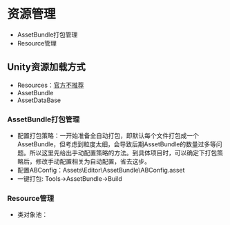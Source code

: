 # 资源管理
* AssetBundle打包管理
* Resource管理

## Unity资源加载方式
* Resources：[官方不推荐](https://unity3d.com/cn/learn/tutorials/topics/best-practices/resources-folder)
* AssetBundle
* AssetDataBase

### AssetBundle打包管理
* 配置打包策略：一开始准备全自动打包，即默认每个文件打包成一个AssetBundle，但考虑到粒度太细，会导致后期AssetBundle的数量过多等问题。所以这里先给出手动配置策略的方法。到具体项目时，可以确定下打包策略后，修改手动配置相关为自动配置，省去这步。
* 配置ABConfig：Assets\Editor\AssetBundle\ABConfig.asset
* 一键打包: Tools->AssetBundle->Build


### Resource管理
* 类对象池：
    